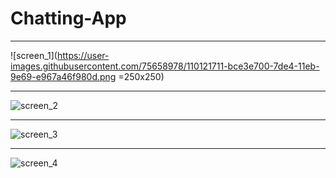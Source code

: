 # Chatting-App
_________________________________________________________________________________________________________________

![screen_1](https://user-images.githubusercontent.com/75658978/110121711-bce3e700-7de4-11eb-9e69-e967a46f980d.png  =250x250)
__________________________________________________________________________________________________________________

![screen_2](https://user-images.githubusercontent.com/75658978/110121740-c705e580-7de4-11eb-87a3-7a4ffa6678e6.png)

__________________________________________________________________________________________________________________

![screen_3](https://user-images.githubusercontent.com/75658978/110121792-d71dc500-7de4-11eb-9a3a-27cf6be797a3.png)

___________________________________________________________________________________________________________________

![screen_4](https://user-images.githubusercontent.com/75658978/110121811-de44d300-7de4-11eb-9426-4e1ed765c3fc.png)
